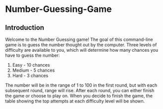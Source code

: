 # Number-Guessing-Game

## Introduction

Welcome to the Number Guessing game! The goal of this command-line game is to guess the number thought out by the computer. Three levels of difficulty are available to you, which will determine how many chances you have to guess the number:
1. Easy - 10 chances
2. Medium - 5 chances
3. Hard - 3 chances

The number will be in the range of 1 to 100 in the first round, but with each subsequent round, range will rise. After each round, you can either finish the game or choose to play on. When you decide to finish the game, the table showing the top attempts at each difficulty level will be shown.

